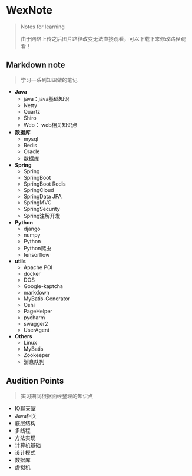 # WexNote
> Notes for learning
>
> 由于网络上传之后图片路径改变无法直接观看，可以下载下来修改路径观看！

## Markdown note

>学习一系列知识做的笔记

- **Java**
  - java：java基础知识
  - Netty
  - Quartz
  - Shiro
  - Web： web相关知识点
- **数据库**
  - mysql
  - Redis
  - Oracle
  - 数据库
- **Spring**
  - Spring
  - SpringBoot
  - SpringBoot Redis
  - SpringCloud
  - SpringData JPA
  - SpringMVC
  - SpringSecurity
  - Spring注解开发
- **Python**
  - django
  - numpy
  - Python
  - Python爬虫
  - tensorflow
- **utils**
  - Apache POI
  - docker
  - DOS
  - Google-kaptcha
  - markdown
  - MyBatis-Generator
  - Oshi
  - PageHelper
  - pycharm
  - swagger2
  - UserAgent
- **Others**
  - Linux
  - MyBatis
  - Zookeeper
  - 消息队列







## Audition Points

>实习期间根据面经整理的知识点



- IO聊天室
- Java相关
- 底层结构
- 多线程
- 方法实现
- 计算机基础
- 设计模式
- 数据库
- 虚拟机

